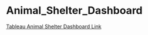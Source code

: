 # Animal_Shelter_Dashboard

[Tableau Animal Shelter Dashboard Link](https://public.tableau.com/app/profile/trenten.albano/viz/Dallas_Animal_Shelter/Dashboard1)
